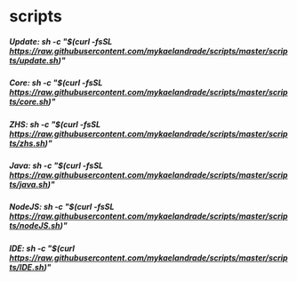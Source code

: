 # scripts

##### Update: sh -c "$(curl -fsSL https://raw.githubusercontent.com/mykaelandrade/scripts/master/scripts/update.sh)"
##### Core: sh -c "$(curl -fsSL https://raw.githubusercontent.com/mykaelandrade/scripts/master/scripts/core.sh)"
##### ZHS: sh -c "$(curl -fsSL https://raw.githubusercontent.com/mykaelandrade/scripts/master/scripts/zhs.sh)"
##### Java: sh -c "$(curl -fsSL https://raw.githubusercontent.com/mykaelandrade/scripts/master/scripts/java.sh)"
##### NodeJS: sh -c "$(curl -fsSL https://raw.githubusercontent.com/mykaelandrade/scripts/master/scripts/nodeJS.sh)"
##### IDE: sh -c "$(curl https://raw.githubusercontent.com/mykaelandrade/scripts/master/scripts/IDE.sh)"
